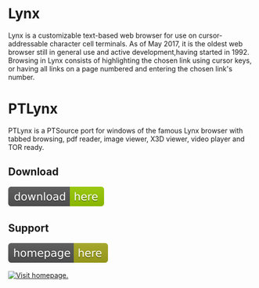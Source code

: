 # Lynx

Lynx is a customizable text-based web browser for use on cursor-addressable character cell terminals. As of May 2017, it is the oldest web browser still in general use and active development,having started in 1992. Browsing in Lynx consists of highlighting the chosen link using cursor keys, or having all links on a page numbered and entering the chosen link's number.

# PTLynx

PTLynx is a PTSource port for windows of the famous Lynx browser with tabbed browsing, pdf reader, image viewer, X3D viewer, video player and TOR ready.

## Download

[![You can download here.](/images/download-here-green.svg)](https://dl.orangedox.com/zNmttApGqm9lzSNKsb?dl=1)

## Support

[![Visit homepage.](/images/homepage-here-yellowgreen.svg)](https://www.ptsource.eu/)

[![Visit homepage.](https://webstats.ptsource.eu/github-ptlynx.gif)](https://www.ptsource.eu/)
